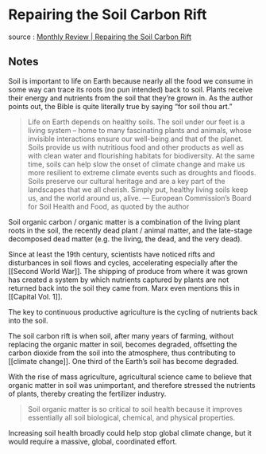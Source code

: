 # Repairing the Soil Carbon Rift

source
: [Monthly Review | Repairing the Soil Carbon Rift](https://monthlyreview.org/2021/04/01/repairing-the-soil-carbon-rift/)


<a id="orgbc535fc"></a>

## Notes

Soil is important to life on Earth because nearly all the food we consume in some way can trace its roots (no pun intended) back to soil. Plants receive their energy and nutrients from the soil that they&rsquo;re grown in. As the author points out, the Bible is quite literally true by saying &ldquo;for soil thou art.&rdquo;

> Life on Earth depends on healthy soils. The soil under our feet is a living system – home to many fascinating plants and animals, whose invisible interactions ensure our well-being and that of the planet. Soils provide us with nutritious food and other products as well as with clean water and flourishing habitats for biodiversity. At the same time, soils can help slow the onset of climate change and make us more resilient to extreme climate events such as droughts and floods. Soils preserve our cultural heritage and are a key part of the landscapes that we all cherish. Simply put, healthy living soils keep us, and the world around us, alive. &#x2014; European Commission&rsquo;s Board for Soil Health and Food, as quoted by the author

Soil organic carbon / organic matter is a combination of the living plant roots in the soil, the recently dead plant / animal matter, and the late-stage decomposed dead matter (e.g. the living, the dead, and the very dead).

Since at least the 19th century, scientists have noticed rifts and disturbances in soil flows and cycles, accelerating especially after the [[Second World War]]. The shipping of produce from where it was grown has created a system by which nutrients captured by plants are not returned back into the soil they came from. Marx even mentions this in [[Capital Vol. 1]].

The key to continuous productive agriculture is the cycling of nutrients back into the soil.

The soil carbon rift is when soil, after many years of farming, without replacing the organic matter in soil, becomes degraded, offsetting the carbon dioxide from the soil into the atmosphere, thus contributing to [[climate change]]. One third of the Earth&rsquo;s soil has become degraded.

With the rise of mass agriculture, agricultural science came to believe that organic matter in soil was unimportant, and therefore stressed the nutrients of plants, thereby creating the fertilizer industry.

> Soil organic matter is so critical to soil health because it improves essentially all soil biological, chemical, and physical properties.

Increasing soil health broadly could help stop global climate change, but it would require a massive, global, coordinated effort.
